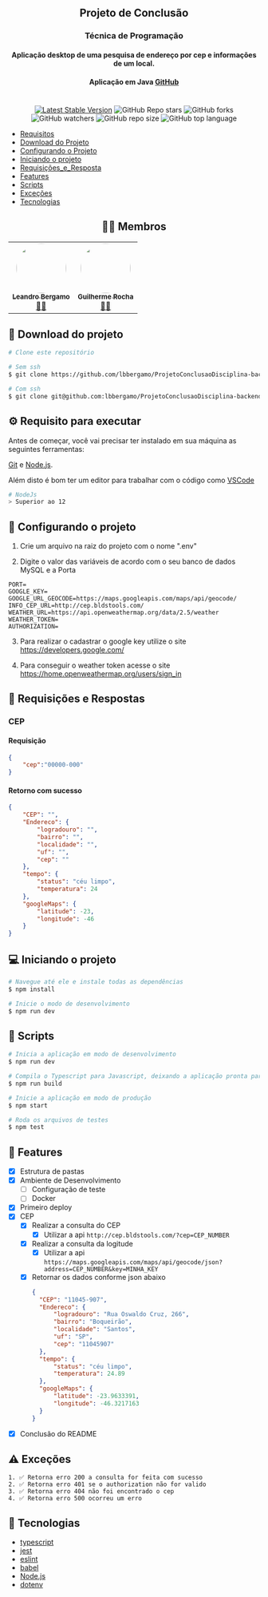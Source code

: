 <h2 align="center">Projeto de Conclusão</h2>
<h3 align="center">Técnica de Programação</h3>
<h4 align="center">Aplicação desktop de uma pesquisa de endereço por cep e informações de um local.</h4>

<h4 align="center">Aplicação em Java <a href="https://github.com/guilhermerochas/ProjetoConclusaoDisciplina">GitHub</a> </h4>
<h1> </h1>

<center>

[![Latest Stable Version](https://img.shields.io/npm/v/yarn.svg)](https://www.npmjs.com/package/yarn)
![GitHub Repo stars](https://img.shields.io/github/stars/lbbergamo/ProjetoConclusaoDisciplina-backend?style=social)
![GitHub forks](https://img.shields.io/github/forks/lbbergamo/ProjetoConclusaoDisciplina-backend?style=social)
![GitHub watchers](https://img.shields.io/github/watchers/lbbergamo/ProjetoConclusaoDisciplina-backend?style=social)
![GitHub repo size](https://img.shields.io/github/repo-size/lbbergamo/ProjetoConclusaoDisciplina-backend)
![GitHub top language](https://img.shields.io/github/languages/top/lbbergamo/ProjetoConclusaoDisciplina-backend)

</center>

<!--ts-->
   * [Requisitos](#gear-requisito-para-executar)
   * [Download do Projeto](#paperclip-download-do-projeto)
   * [Configurando o Projeto](#floppy_disk-configurando-o-projeto)
   * [Iniciando o projeto](#computer-iniciando-o-projeto)
   * [Requisições_e_Resposta](#page_with_curl-Requisições-e-Resposta)
   * [Features](#book-Features)
   * [Scripts](#memo-scripts)
   * [Exceções](#warning-Exceções)
   * [Tecnologias](#crystal_ball-tecnologias)
<!--te-->

<center>

## 👨‍🚀 Membros
</center>


<table align="center">
    <tr>
        <td align="center"><a href="https://github.com/lbbergamo"><img style="border-radius: 50%;"
                    src="https://avatars.githubusercontent.com/u/17437651?v=4" width="100px;"
                    alt="" /><br /><sub><b>Leandro Bergamo</b></sub></a><br /><a href="https://github.com/lbbergamo"
                title="Leandro Bergamo">👨‍🚀</a></td>
        <td align="center"><a href="https://github.com/guilhermerochas"><img style="border-radius: 50%;"
                    src="https://avatars.githubusercontent.com/u/59107569?v=4"
                    width="100px;" alt="" /><br /><sub><b>Guilherme Rocha</b></sub></a><br /><a
                href="https://github.com/guilhermerochas/" title="Guilherme Rocha">👨‍🚀</a></td>
    </tr>
</table>

## :paperclip: Download do projeto
```bash
# Clone este repositório

# Sem ssh
$ git clone https://github.com/lbbergamo/ProjetoConclusaoDisciplina-backend

# Com ssh 
$ git clone git@github.com:lbbergamo/ProjetoConclusaoDisciplina-backend.git
```
## :gear: Requisito para executar

Antes de começar, você vai precisar ter instalado em sua máquina as seguintes ferramentas:

[Git](https://git-scm.com) e [Node.js](https://nodejs.org/en/).

Além disto é bom ter um editor para trabalhar com o código como [VSCode](https://code.visualstudio.com/)

```bash
# NodeJs 
> Superior ao 12
```

##  :floppy_disk: Configurando o projeto

1. Crie um arquivo na raiz do projeto com o nome ".env"

2. Digite o valor das variáveis de acordo com o seu banco de dados MySQL e a Porta
```
PORT=
GOOGLE_KEY=
GOOGLE_URL_GEOCODE=https://maps.googleapis.com/maps/api/geocode/
INFO_CEP_URL=http://cep.bldstools.com/
WEATHER_URL=https://api.openweathermap.org/data/2.5/weather
WEATHER_TOKEN=
AUTHORIZATION=
```

3. Para realizar o cadastrar o google key utilize o site https://developers.google.com/

4. Para conseguir o weather token acesse o site https://home.openweathermap.org/users/sign_in

## :page_with_curl: Requisições e Respostas

### CEP 

#### Requisição
```json
{
    "cep":"00000-000"
}
```

#### Retorno com sucesso

```json
{
    "CEP": "",
    "Endereco": {
        "logradouro": "",
        "bairro": "",
        "localidade": "",
        "uf": "",
        "cep": ""
    },
    "tempo": {
        "status": "céu limpo",
        "temperatura": 24
    },
    "googleMaps": {
        "latitude": -23,
        "longitude": -46
    }
}
```

## :computer: Iniciando o projeto
```bash
# Navegue até ele e instale todas as dependências
$ npm install

# Inicie o modo de desenvolvimento
$ npm run dev
```

## :memo: Scripts
```bash
# Inicia a aplicação em modo de desenvolvimento
$ npm run dev

# Compila o Typescript para Javascript, deixando a aplicação pronta para produção
$ npm run build

# Inicie a aplicação em modo de produção
$ npm start

# Roda os arquivos de testes
$ npm test
```
## :book: Features
- [X] Estrutura de pastas
- [X] Ambiente de Desenvolvimento
    - [ ] Configuração de teste
    - [ ] Docker
- [X] Primeiro deploy
- [x] CEP
    - [X] Realizar a consulta do CEP
        - [X] Utilizar a api `http://cep.bldstools.com/?cep=CEP_NUMBER`
    - [x] Realizar a consulta da logitude
        - [x] Utilizar a api `https://maps.googleapis.com/maps/api/geocode/json?address=CEP_NUMBER&key=MINHA_KEY`
    - [x] Retornar os dados conforme json abaixo
        ```json
        {
          "CEP": "11045-907",
          "Endereco": {
              "logradouro": "Rua Oswaldo Cruz, 266",
              "bairro": "Boqueirão",
              "localidade": "Santos",
              "uf": "SP",
              "cep": "11045907"
          },
          "tempo": {
              "status": "céu limpo",
              "temperatura": 24.89
          },
          "googleMaps": {
              "latitude": -23.9633391,
              "longitude": -46.3217163
          }
        }
        ```
- [x] Conclusão do README

## :warning: Exceções
```
1. ✅ Retorna erro 200 a consulta for feita com sucesso
2. ✅ Retorna erro 401 se o authorization não for valido
3. ✅ Retorna erro 404 não foi encontrado o cep
4. ✅ Retorna erro 500 ocorreu um erro
```

## :crystal_ball: Tecnologias

- [typescript](https://www.typescriptlang.org/docs/)
- [jest](https://jestjs.io/)
- [eslint](https://eslint.org/)
- [babel](https://babeljs.io/)
- [Node.js](https://nodejs.org/en/)
- [dotenv](https://www.npmjs.com/package/dotenv) 
